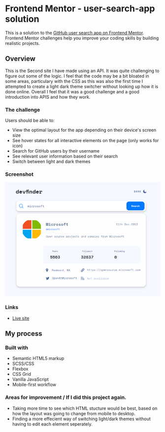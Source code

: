 # Frontend Mentor - user-search-app solution

This is a solution to the [GitHub user search app on Frontend Mentor](https://www.frontendmentor.io/challenges/github-user-search-app-Q09YOgaH6). Frontend Mentor challenges help you improve your coding skills by building realistic projects. 


## Overview
This is the Second site I have made using an API. It was quite challenging to figure out some of the logic. I feel that the code may be a bit bloated 
in some areas, particulary with the CSS as this was also the first time I attempted to create a light dark theme switcher without
looking up how it is done online. Overall I feel that it was a good challenge and a good introduction into APIS and how they work.


### The challenge

Users should be able to:

- View the optimal layout for the app depending on their device's screen size
- See hover states for all interactive elements on the page (only works for icon)
- Search for GitHub users by their username
- See relevant user information based on their search
- Switch between light and dark themes

### Screenshot

![](./screenshot.png)


### Links

- [Live site](https://bengera.github.io/user-search-app/)

## My process

### Built with

- Semantic HTML5 markup
- SCSS/CSS
- Flexbox
- CSS Grid
- Vanilla JavaScript
- Mobile-first workflow

### Areas for improvement / If I did this project again.

- Taking more time to see which HTML stucture would be best, based on how the layout was going to change from mobile to desktop.
- Finding a more effecient way of switching light/dark themes without having to edit each element seperately.

